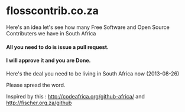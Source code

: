 flosscontrib.co.za
==================

Here's an idea let's see how many Free Software and Open Source Contributers we have in South Africa

#### All you need to do is issue a pull request.
#### I will approve it and you are Done.

Here's the deal you need to be living in South Africa now (2013-08-26)

Please spread the word. 

Inspired by this : http://codeafrica.org/github-africa/ and http://fischer.org.za/github
